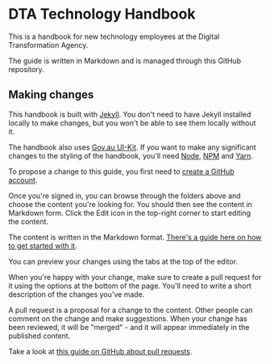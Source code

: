 # DTA Technology Handbook

This is a handbook for new technology employees at the Digital Transformation Agency.

The guide is written in Markdown and is managed through this GitHub repository.

## Making changes
This handbook is built with [Jekyll](https://jekyllrb.com/). You don't need to have Jekyll installed locally to make changes, but you won't be able to see them locally without it.

The handbook also uses [Gov.au UI-Kit](https://github.com/govau/uikit). If you want to make any significant changes to the styling of the handbook, you'll need [Node](https://nodejs.org/en/), [NPM](https://www.npmjs.com/) and [Yarn](https://yarnpkg.com).

To propose a change to this guide, you first need to [create a GitHub account](https://github.com/join).

Once you're signed in, you can browse through the folders above and choose the content you're looking for. You should then see the content in Markdown form. Click the Edit icon in the top-right corner to start editing the content.

The content is written in the Markdown format. [There's a guide here on how to get started with it](https://guides.github.com/features/mastering-markdown/).

You can preview your changes using the tabs at the top of the editor.

When you're happy with your change, make sure to create a pull request for it using the options at the bottom of the page. You'll need to write a short description of the changes you've made.

A pull request is a proposal for a change to the content. Other people can comment on the change and make suggestions. When your change has been reviewed, it will be "merged" - and it will appear immediately in the published content.

Take a look at [this guide on GitHub about pull requests](https://help.github.com/articles/using-pull-requests/).
